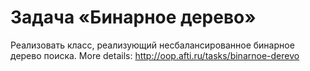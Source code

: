 # Задача «Бинарное дерево»
Реализовать класс, реализующий несбалансированное бинарное дерево поиска. More details: http://oop.afti.ru/tasks/binarnoe-derevo
